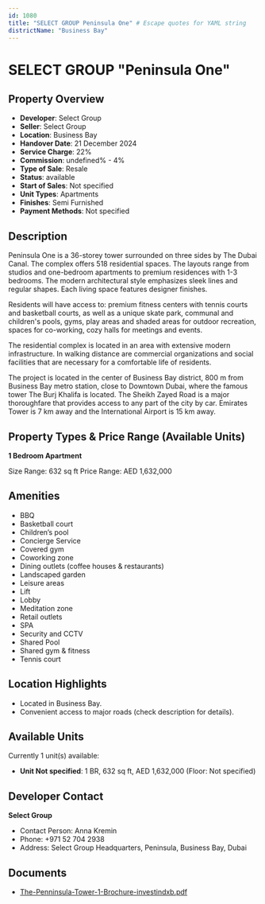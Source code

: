 ```yaml
---
id: 1080
title: "SELECT GROUP Peninsula One" # Escape quotes for YAML string
districtName: "Business Bay"
---
```


# SELECT GROUP "Peninsula One"

## Property Overview
- **Developer**: Select Group
- **Seller**: Select Group
- **Location**: Business Bay
- **Handover Date**: 21 December 2024
- **Service Charge**: 22%
- **Commission**: undefined% - 4%
- **Type of Sale**: Resale
- **Status**: available
- **Start of Sales**: Not specified
- **Unit Types**: Apartments
- **Finishes**: Semi Furnished
- **Payment Methods**: Not specified

## Description
Peninsula One is a 36-storey tower surrounded on three sides by The Dubai Canal. The complex offers 518 residential spaces. The layouts range from studios and one-bedroom apartments to premium residences with 1-3 bedrooms. The modern architectural style emphasizes sleek lines and regular shapes. Each living space features designer finishes.

Residents will have access to: premium fitness centers with tennis courts and basketball courts, as well as a unique skate park, communal and children's pools, gyms, play areas and shaded areas for outdoor recreation, spaces for co-working, cozy halls for meetings and events.

The residential complex is located in an area with extensive modern infrastructure. In walking distance are commercial organizations and social facilities that are necessary for a comfortable life of residents.

The project is located in the center of Business Bay district, 800 m from Business Bay metro station, close to Downtown Dubai, where the famous tower The Burj Khalifa is located. The Sheikh Zayed Road is a major thoroughfare that provides access to any part of the city by car. Emirates Tower is 7 km away and the International Airport is 15 km away.

## Property Types & Price Range (Available Units)
**1 Bedroom Apartment**

Size Range: 632 sq ft
Price Range: AED 1,632,000

## Amenities
- BBQ
- Basketball court
- Children’s pool
- Concierge Service
- Covered gym
- Coworking zone
- Dining outlets  (coffee houses & restaurants)
- Landscaped garden
- Leisure areas
- Lift
- Lobby
- Meditation zone
- Retail outlets
- SPA
- Security and CCTV
- Shared Pool
- Shared gym & fitness
- Tennis court

## Location Highlights
- Located in Business Bay.
- Convenient access to major roads (check description for details).

## Available Units
Currently 1 unit(s) available:
- **Unit Not specified**: 1 BR, 632 sq ft, AED 1,632,000 (Floor: Not specified)

## Developer Contact
**Select Group**
- Contact Person: Anna Kremin
- Phone: +971 52 704 2938
- Address: Select Group Headquarters, Peninsula, Business Bay, Dubai

## Documents
- [The-Penninsula-Tower-1-Brochure-investindxb.pdf](https://cdn.geniemap.net/2024/02/21/dQBbD8DyrmwyOUxxngWlA7f5f8288QgPdH8sCv5H.pdf)
